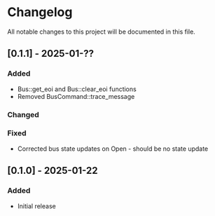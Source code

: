 # Changelog
All notable changes to this project will be documented in this file.

## [0.1.1] - 2025-01-??
### Added
- Bus::get_eoi and Bus::clear_eoi functions
- Removed BusCommand::trace_message

### Changed

### Fixed
- Corrected bus state updates on Open - should be no state update

## [0.1.0] - 2025-01-22
### Added
- Initial release